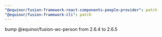 ```yaml
---
"@equinor/fusion-framework-react-components-people-provider": patch
"@equinor/fusion-framework-cli": patch
---
```


bump @equinor/fusion-wc-person from 2.6.4 to 2.6.5
